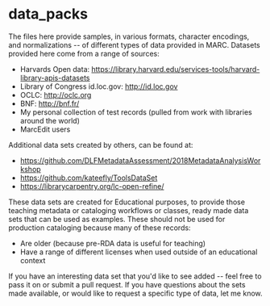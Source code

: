 # data_packs
The files here provide samples, in various formats, character encodings, and normalizations -- of different types of data provided in MARC.  Datasets provided here come from a range of sources:
* Harvards Open data: https://library.harvard.edu/services-tools/harvard-library-apis-datasets
* Library of Congress id.loc.gov: http://id.loc.gov
* OCLC: http://oclc.org
* BNF: http://bnf.fr/ 
* My personal collection of test records (pulled from work with libraries around the world)
* MarcEdit users

Additional data sets created by others, can be found at:
* https://github.com/DLFMetadataAssessment/2018MetadataAnalysisWorkshop
* https://github.com/kateefly/ToolsDataSet
* https://librarycarpentry.org/lc-open-refine/


These data sets are created for Educational purposes, to provide those teaching metadata or cataloging workflows or classes, ready made data sets that can be used as examples.  These should not be used for production cataloging because many of these records:
* Are older (because pre-RDA data is useful for teaching)
* Have a range of different licenses when used outside of an educational context

If you have an interesting data set that you'd like to see added -- feel free to pass it on or submit a pull request.  If you have questions about the sets made available, or would like to request a specific type of data, let me know.
